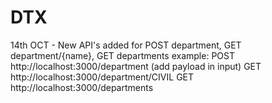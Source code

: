 # DTX
14th OCT - 
New API's added for POST department, GET department/{name}, GET departments
example:
POST http://localhost:3000/department (add payload in input)
GET http://localhost:3000/department/CIVIL
GET http://localhost:3000/departments
